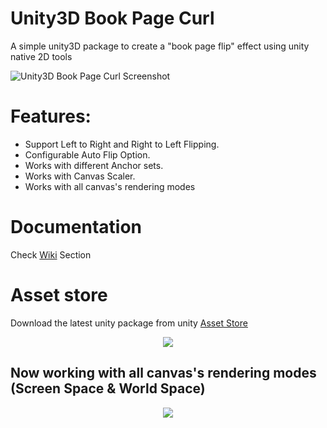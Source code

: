 # Unity3D Book Page Curl
A simple unity3D package to create a "book page flip" effect using unity native 2D tools

![Unity3D Book Page Curl Screenshot](https://dl.dropboxusercontent.com/s/85w7gpkjqno4u3j/screanshot.png?dl=0)
# Features:
- Support Left to Right and Right to Left Flipping.
- Configurable Auto Flip Option.
- Works with different Anchor sets.
- Works with Canvas Scaler.
- Works with all canvas's rendering modes

# Documentation
Check [Wiki](https://github.com/Dandarawy/Unity3DBookPageCurl/wiki) Section


# Asset store
Download the latest unity package from unity [Asset Store](http://u3d.as/odF)
<p align="center">
  <img src="https://github.com/Dandarawy/UnityBookPageCurl/blob/master/docs/bookFlippingpreview.gif">
</p>


## Now working with all canvas's rendering modes (Screen Space & World Space)

<p align="center">
  <img src="https://github.com/Dandarawy/UnityBookPageCurl/blob/master/docs/bookWorldSpace.gif">
</p>
